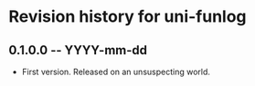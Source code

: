 # Revision history for uni-funlog

## 0.1.0.0 -- YYYY-mm-dd

* First version. Released on an unsuspecting world.
